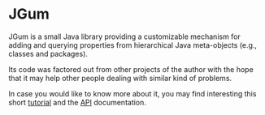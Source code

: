 JGum
====

JGum is a small Java library providing a customizable mechanism for adding and querying properties
from hierarchical Java meta-objects (e.g., classes and packages).

Its code was factored out from other projects of the author with the hope that it may help other people dealing with similar kind of problems.

In case you would like to know more about it, you may find interesting this short [tutorial](http://jgum.github.com/tutorial/ "JGum Tutorial") 
and the [API](http://jgum.github.com/apidocs/ "API documentation ") documentation.

